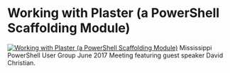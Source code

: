 # Working with Plaster (a PowerShell Scaffolding Module)

[![Working with Plaster (a PowerShell Scaffolding Module)](https://i2.ytimg.com/vi/16CYGTKH73U/hqdefault.jpg "Working with Plaster (a PowerShell Scaffolding Module)")](https://www.youtube.com/watch?v=16CYGTKH73U)
Mississippi PowerShell User Group June 2017 Meeting featuring guest speaker David Christian.


